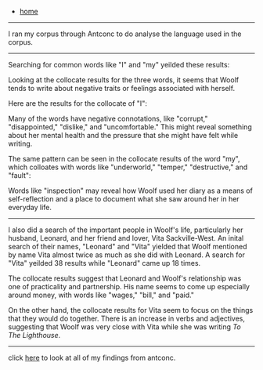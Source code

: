 - [home](https://paula-rodrigo.github.io/woolfdiaries.github.io/)
---

I ran my corpus through Antconc to do analyse the language used in the corpus. 

---
Searching for common words like "I" and "my" yeilded these results:

Looking at the collocate results for the three words, it seems that Woolf tends to write about negative traits or feelings associated with herself. 

Here are the results for the collocate of "I":
<div><object data="I_collocate_results.txt" width="600" height="350"></object></div>
Many of the words have negative connotations, like "corrupt," "disappointed," "dislike," and "uncomfortable." This might reveal something about her mental health and the pressure that she might have felt while writing.

The same pattern can be seen in the collocate results of the word "my", which colloates with words like "underworld," "temper," "destructive," and "fault":
<div><object data="my_collocate_results.txt" width="600" height="350"></object></div>

Words like "inspection" may reveal how Woolf used her diary as a means of self-reflection and a place to document what she saw around her in her everyday life.

---
I also did a search of the important people in Woolf's life, particularly her husband, Leonard, and her friend and lover, Vita Sackville-West. An inital search of their names, "Leonard" and "Vita" yielded that Woolf mentioned by name Vita almost twice as much as she did with Leonard. A search for "Vita" yeilded 38 results while "Leonard" came up 18 times.

The collocate results suggest that Leonard and Woolf's relationship was one of practicality and partnership. His name seems to come up especially around money, with words like "wages," "bill," and "paid."
<div><object data="Leonard_collocate_results.txt" width="600" height="350"></object></div>

On the other hand, the collocate results for Vita seem to focus on the things that they would do together. There is an increase in verbs and adjectives, suggesting that Woolf was very close with Vita while she was writing *To The Lighthouse*. 

<div><object data="Vita_collocate_results.txt" width="600" height="350"></object></div>

---
click [here]() to look at all of my findings from antconc.
